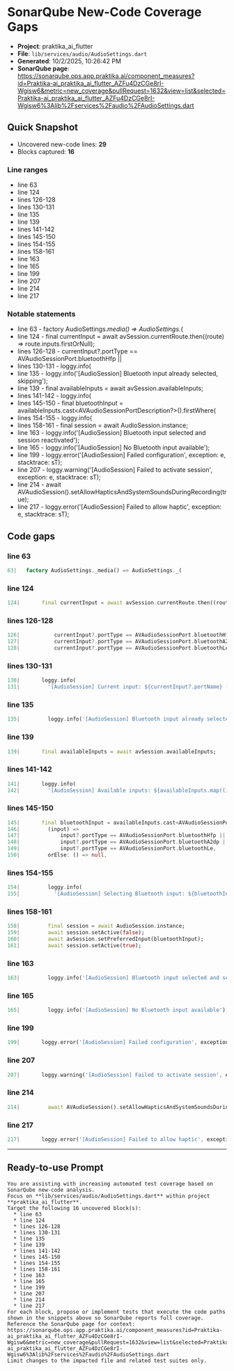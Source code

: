 # SonarQube New-Code Coverage Gaps

- **Project**: praktika_ai_flutter
- **File**: `lib/services/audio/AudioSettings.dart`
- **Generated**: 10/2/2025, 10:26:42 PM
- **SonarQube page**: https://sonarqube.ops.app.praktika.ai/component_measures?id=Praktika-ai_praktika_ai_flutter_AZFu4DzCGe8rI-Wgisw6&metric=new_coverage&pullRequest=1632&view=list&selected=Praktika-ai_praktika_ai_flutter_AZFu4DzCGe8rI-Wgisw6%3Alib%2Fservices%2Faudio%2FAudioSettings.dart

## Quick Snapshot
- Uncovered new-code lines: **29**
- Blocks captured: **16**

### Line ranges
- line 63
- line 124
- lines 126-128
- lines 130-131
- line 135
- line 139
- lines 141-142
- lines 145-150
- lines 154-155
- lines 158-161
- line 163
- line 165
- line 199
- line 207
- line 214
- line 217

### Notable statements
- line 63 - factory AudioSettings._media() => AudioSettings._(
- line 124 - final currentInput = await avSession.currentRoute.then((route) => route.inputs.firstOrNull);
- lines 126-128 - currentInput?.portType == AVAudioSessionPort.bluetoothHfp ||
- lines 130-131 - loggy.info(
- line 135 - loggy.info('[AudioSession] Bluetooth input already selected, skipping');
- line 139 - final availableInputs = await avSession.availableInputs;
- lines 141-142 - loggy.info(
- lines 145-150 - final bluetoothInput = availableInputs.cast<AVAudioSessionPortDescription?>().firstWhere(
- lines 154-155 - loggy.info(
- lines 158-161 - final session = await AudioSession.instance;
- line 163 - loggy.info('[AudioSession] Bluetooth input selected and session reactivated');
- line 165 - loggy.info('[AudioSession] No Bluetooth input available');
- line 199 - loggy.error('[AudioSession] Failed configuration', exception: e, stacktrace: sT);
- line 207 - loggy.warning('[AudioSession] Failed to activate session', exception: e, stacktrace: sT);
- line 214 - await AVAudioSession().setAllowHapticsAndSystemSoundsDuringRecording(true);
- line 217 - loggy.error('[AudioSession] Failed to allow haptic', exception: e, stacktrace: sT);

## Code gaps
### line 63

```dart
63|   factory AudioSettings._media() => AudioSettings._(
```

### line 124

```dart
124|       final currentInput = await avSession.currentRoute.then((route) => route.inputs.firstOrNull);
```

### lines 126-128

```dart
126|           currentInput?.portType == AVAudioSessionPort.bluetoothHfp ||
127|           currentInput?.portType == AVAudioSessionPort.bluetoothA2dp ||
128|           currentInput?.portType == AVAudioSessionPort.bluetoothLe;
```

### lines 130-131

```dart
130|       loggy.info(
131|         '[AudioSession] Current input: ${currentInput?.portName} (${currentInput?.portType.name}), isBluetooth: $isCurrentInputBluetooth',
```

### line 135

```dart
135|         loggy.info('[AudioSession] Bluetooth input already selected, skipping');
```

### line 139

```dart
139|       final availableInputs = await avSession.availableInputs;
```

### lines 141-142

```dart
141|       loggy.info(
142|         '[AudioSession] Available inputs: ${availableInputs.map((i) => '${i.portName} (${i.portType.name})').join(', ')}',
```

### lines 145-150

```dart
145|       final bluetoothInput = availableInputs.cast<AVAudioSessionPortDescription?>().firstWhere(
146|         (input) =>
147|             input?.portType == AVAudioSessionPort.bluetoothHfp ||
148|             input?.portType == AVAudioSessionPort.bluetoothA2dp ||
149|             input?.portType == AVAudioSessionPort.bluetoothLe,
150|         orElse: () => null,
```

### lines 154-155

```dart
154|         loggy.info(
155|           '[AudioSession] Selecting Bluetooth input: ${bluetoothInput.portName} (${bluetoothInput.portType.name})',
```

### lines 158-161

```dart
158|         final session = await AudioSession.instance;
159|         await session.setActive(false);
160|         await avSession.setPreferredInput(bluetoothInput);
161|         await session.setActive(true);
```

### line 163

```dart
163|         loggy.info('[AudioSession] Bluetooth input selected and session reactivated');
```

### line 165

```dart
165|         loggy.info('[AudioSession] No Bluetooth input available');
```

### line 199

```dart
199|       loggy.error('[AudioSession] Failed configuration', exception: e, stacktrace: sT);
```

### line 207

```dart
207|       loggy.warning('[AudioSession] Failed to activate session', exception: e, stacktrace: sT);
```

### line 214

```dart
214|         await AVAudioSession().setAllowHapticsAndSystemSoundsDuringRecording(true);
```

### line 217

```dart
217|       loggy.error('[AudioSession] Failed to allow haptic', exception: e, stacktrace: sT);
```

---
## Ready-to-use Prompt
```text
You are assisting with increasing automated test coverage based on SonarQube new-code analysis.
Focus on **lib/services/audio/AudioSettings.dart** within project **praktika_ai_flutter**.
Target the following 16 uncovered block(s):
  * line 63
  * line 124
  * lines 126-128
  * lines 130-131
  * line 135
  * line 139
  * lines 141-142
  * lines 145-150
  * lines 154-155
  * lines 158-161
  * line 163
  * line 165
  * line 199
  * line 207
  * line 214
  * line 217
For each block, propose or implement tests that execute the code paths shown in the snippets above so SonarQube reports full coverage.
Reference the SonarQube page for context: https://sonarqube.ops.app.praktika.ai/component_measures?id=Praktika-ai_praktika_ai_flutter_AZFu4DzCGe8rI-Wgisw6&metric=new_coverage&pullRequest=1632&view=list&selected=Praktika-ai_praktika_ai_flutter_AZFu4DzCGe8rI-Wgisw6%3Alib%2Fservices%2Faudio%2FAudioSettings.dart
Limit changes to the impacted file and related test suites only.
```
